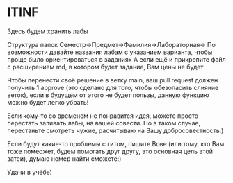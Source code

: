 # ITINF

Здесь будем хранить лабы

Структура папок
Семестр->Предмет->Фамилия->Лабораторная->
По возможности давайте названия лабам с указанием варианта, чтобы проще было ориентироваться в заданиях
А если ещё и прикрепите файл с расширением md, в котором будет задание, Вам цены не будет

Чтобы перенести своё решение в ветку main, ваш pull request должен получить 1 approve (это сделано для того, чтобы обезопасить слияние веток), если в будущем от этого не будет пользы, данную функцию можно будет легко убрать!

Если кому-то со временем не понравится идея, можете просто перестать заливать лабы, на вашей совести. 
Но в таком случае, перестаньте смотреть чужие, расчитываю на Вашу добросовестность:)

Если будут какие-то проблемы с гитом, пишите Вове (или тому, кто Вам тоже помеожет, будем помогать друг другу, это основная цель этой затеи), думаю номер найти сможете:)

Удачи в учёбе)
